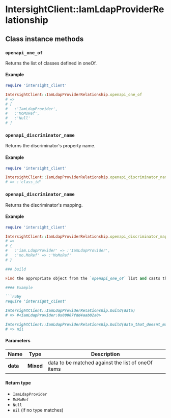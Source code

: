 # IntersightClient::IamLdapProviderRelationship

## Class instance methods

### `openapi_one_of`

Returns the list of classes defined in oneOf.

#### Example

```ruby
require 'intersight_client'

IntersightClient::IamLdapProviderRelationship.openapi_one_of
# =>
# [
#   :'IamLdapProvider',
#   :'MoMoRef',
#   :'Null'
# ]
```

### `openapi_discriminator_name`

Returns the discriminator's property name.

#### Example

```ruby
require 'intersight_client'

IntersightClient::IamLdapProviderRelationship.openapi_discriminator_name
# => :'class_id'
```

### `openapi_discriminator_name`

Returns the discriminator's mapping.

#### Example

```ruby
require 'intersight_client'

IntersightClient::IamLdapProviderRelationship.openapi_discriminator_mapping
# =>
# {
#   :'iam.LdapProvider' => :'IamLdapProvider',
#   :'mo.MoRef' => :'MoMoRef'
# }

### build

Find the appropriate object from the `openapi_one_of` list and casts the data into it.

#### Example

```ruby
require 'intersight_client'

IntersightClient::IamLdapProviderRelationship.build(data)
# => #<IamLdapProvider:0x00007fdd4aab02a0>

IntersightClient::IamLdapProviderRelationship.build(data_that_doesnt_match)
# => nil
```

#### Parameters

| Name | Type | Description |
| ---- | ---- | ----------- |
| **data** | **Mixed** | data to be matched against the list of oneOf items |

#### Return type

- `IamLdapProvider`
- `MoMoRef`
- `Null`
- `nil` (if no type matches)

